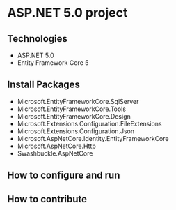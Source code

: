 # ASP.NET 5.0 project
## Technologies
- ASP.NET 5.0
- Entity Framework Core 5
## Install Packages
- Microsoft.EntityFrameworkCore.SqlServer
- Microsoft.EntityFrameworkCore.Tools
- Microsoft.EntityFrameworkCore.Design
- Microsoft.Extensions.Configuration.FileExtensions
- Microsoft.Extensions.Configuration.Json
- Microsoft.AspNetCore.Identity.EntityFrameworkCore
- Microsoft.AspNetCore.Http
- Swashbuckle.AspNetCore
## How to configure and run
## How to contribute